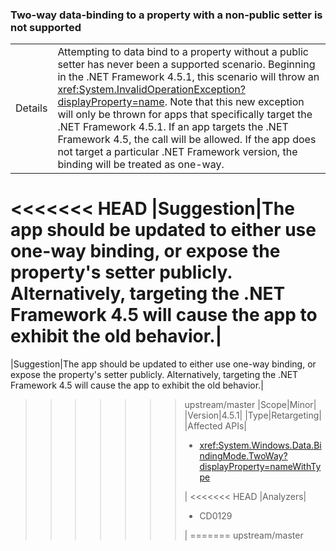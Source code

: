 ### Two-way data-binding to a property with a non-public setter is not supported

|   |   |
|---|---|
|Details|Attempting to data bind to a property without a public setter has never been a supported scenario. Beginning in the .NET Framework 4.5.1, this scenario will throw an <xref:System.InvalidOperationException?displayProperty=name>. Note that this new exception will only be thrown for apps that specifically target the .NET Framework 4.5.1. If an app targets the .NET Framework 4.5, the call will be allowed. If the app does not target a particular .NET Framework version, the binding will be treated as one-way.|
<<<<<<< HEAD
|Suggestion|The app should be updated to either use one-way binding, or expose the property&#39;s setter publicly. Alternatively, targeting the .NET Framework 4.5 will cause the app to exhibit the old behavior.|
=======
|Suggestion|The app should be updated to either use one-way binding, or expose the property's setter publicly. Alternatively, targeting the .NET Framework 4.5 will cause the app to exhibit the old behavior.|
>>>>>>> upstream/master
|Scope|Minor|
|Version|4.5.1|
|Type|Retargeting|
|Affected APIs|<ul><li><xref:System.Windows.Data.BindingMode.TwoWay?displayProperty=nameWithType></li></ul>|
<<<<<<< HEAD
|Analyzers|<ul><li>CD0129</li></ul>|
=======
>>>>>>> upstream/master

